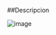 ##Descripcion

![image](https://github.com/jhonleturne192005/GCSfacturacion/assets/126303974/4c73f76e-efaa-44c0-99d8-d6ef7d69ad38)
